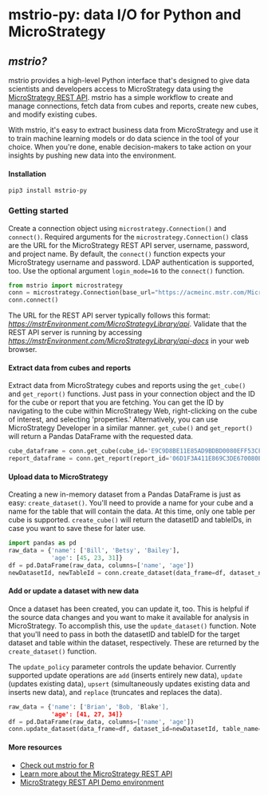 # mstrio-py: data I/O for Python and MicroStrategy

## *mstrio?*
mstrio provides a high-level Python interface that's designed to give data scientists and developers access to MicroStrategy data using the [MicroStrategy REST API](https://lw.microstrategy.com/msdz/MSDL/GARelease_Current/docs/projects/RESTSDK/Content/topics/REST_API/REST_API.htm). mstrio has a simple workflow to create and manage connections, fetch data from cubes and reports, create new cubes, and modify existing cubes.

With mstrio, it's easy to extract business data from MicroStrategy and use it to train machine learning models or do data science in the tool of your choice. When you're done, enable decision-makers to take action on your insights by pushing new data into the environment.

#### Installation
```
pip3 install mstrio-py
```
### Getting started
Create a connection object using `microstrategy.Connection()` and `connect()`.  Required arguments for the `microstrategy.Connection()` class are the URL for the MicroStrategy REST API server, username, password, and project name. By default, the `connect()` function expects your MicroStrategy username and password. LDAP authentication is supported, too. Use the optional argument `login_mode=16` to the `connect()` function.

```python
from mstrio import microstrategy
conn = microstrategy.Connection(base_url="https://acmeinc.mstr.com/MicroStrategyLibrary/api", username="myUsername", password="myPassword", project_name="Acme, Inc. Analytics")
conn.connect()
```
The URL for the REST API server typically follows this format: _https://mstrEnvironment.com/MicroStrategyLibrary/api_. Validate that the REST API server is running by accessing _https://mstrEnvironment.com/MicroStrategyLibrary/api-docs_ in your web browser.


#### Extract data from cubes and reports
Extract data from MicroStrategy cubes and reports using the `get_cube()` and `get_report()` functions. Just pass in your connection object and the ID for the cube or report that you are fetching. You can get the ID by navigating to the cube within MicroStrategy Web, right-clicking on the cube of interest, and selecting 'properties.' Alternatively, you can use MicroStrategy Developer in a similar manner. `get_cube()` and `get_report()` will return a Pandas DataFrame with the requested data.

```python
cube_dataframe = conn.get_cube(cube_id='E9C9D8BE11E85AD9BDBD0080EFF53CF8')
report_dataframe = conn.get_report(report_id='06D1F3A411E869C3DE670080EF259221')
```

#### Upload data to MicroStrategy
Creating a new in-memory dataset from a Pandas DataFrame is just as easy: `create_dataset()`. You'll need to provide a name for your cube and a name for the table that will contain the data. At this time, only one table per cube is supported. `create_cube()` will return the datasetID and tableIDs, in case you want to save these for later use.

```python
import pandas as pd
raw_data = {'name': ['Bill', 'Betsy', 'Bailey'],
            'age': [45, 23, 31]}
df = pd.DataFrame(raw_data, columns=['name', 'age'])
newDatasetId, newTableId = conn.create_dataset(data_frame=df, dataset_name='Employees', table_name='Ages')
```

#### Add or update a dataset with new data
Once a dataset has been created, you can update it, too. This is helpful if the source data changes and you want to make it available for analysis in MicroStrategy. To accomplish this, use the `update_dataset()` function. Note that you'll need to pass in both the datasetID and tableID for the target dataset and table within the dataset, respectively. These are returned by the `create_dataset()` function.

The `update_policy` parameter controls the update behavior. Currently supported update operations are `add` (inserts entirely new data), `update` (updates existing data), `upsert` (simultaneously updates existing data and inserts new data), and `replace` (truncates and replaces the data).

```python
raw_data = {'name': ['Brian', 'Bob, 'Blake'],
            'age': [41, 27, 34]}
df = pd.DataFrame(raw_data, columns=['name', 'age'])
conn.update_dataset(data_frame=df, dataset_id=newDatasetId, table_name='Ages', update_policy='add')
```

#### More resources
- [Check out mstrio for R](https://github.com/MicroStrategy/mstrio)
- [Learn more about the MicroStrategy REST API](https://lw.microstrategy.com/msdz/MSDL/GARelease_Current/docs/projects/RESTSDK/Content/topics/REST_API/REST_API.htm)
- [MicroStrategy REST API Demo environment](https://demo.microstrategy.com/MicroStrategyLibrary/api-docs/index.html)
